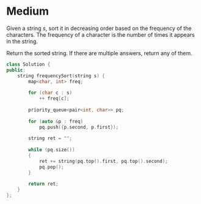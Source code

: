 # Medium

Given a string $s$, sort it in decreasing order based on the frequency of the characters. The frequency of a character is the number of times it appears in the string.

Return the sorted string. If there are multiple answers, return any of them.

```cpp
class Solution {
public:
    string frequencySort(string s) {
        map<char, int> freq;
        
        for (char c : s)
            ++ freq[c];
        
        priority_queue<pair<int, char>> pq;
        
        for (auto &p : freq)
            pq.push({p.second, p.first});
        
        string ret = "";
        
        while (pq.size())
        {
            ret += string(pq.top().first, pq.top().second);
            pq.pop();
        }
        
        return ret;
    }
};
```

